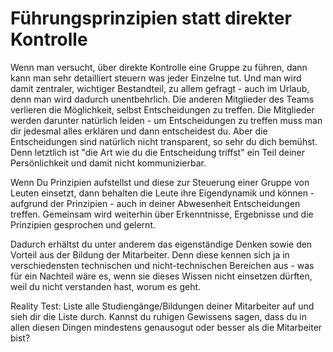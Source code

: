 # Führungsprinzipien statt direkter Kontrolle

Wenn man versucht, über direkte Kontrolle eine Gruppe zu führen, dann kann man sehr detailliert steuern was jeder Einzelne tut. Und man wird damit zentraler, wichtiger Bestandteil, zu allem gefragt - auch im Urlaub, denn man wird dadurch unentbehrlich. 
Die anderen Mitglieder des Teams verlieren die Möglichkeit, selbst Entscheidungen zu treffen. 
Die Mitglieder werden darunter natürlich leiden - um Entscheidungen zu treffen muss man dir jedesmal alles erklären und dann entscheidest du. Aber die Entscheidungen sind natürlich nicht transparent, so sehr du dich bemühst. Denn letztlich ist "die Art wie du die Entscheidung triffst" ein Teil deiner Persönlichkeit und damit nicht kommunizierbar.

Wenn Du Prinzipien aufstellst und diese zur Steuerung einer Gruppe von Leuten einsetzt, dann behalten die Leute ihre Eigendynamik und können - aufgrund der Prinzipien - auch in deiner Abwesenheit Entscheidungen treffen. Gemeinsam wird weiterhin über Erkenntnisse, Ergebnisse und die Prinzipien gesprochen und gelernt. 

Dadurch erhältst du unter anderem das eigenständige Denken sowie den Vorteil aus der Bildung der Mitarbeiter. Denn diese kennen sich ja in verschiedensten technischen und nicht-technischen Bereichen aus - was für ein Nachteil wäre es, wenn sie dieses Wissen nicht einsetzen dürften, weil du nicht verstanden hast, worum es geht.

Reality Test: Liste alle Studiengänge/Bildungen deiner Mitarbeiter auf und sieh dir die Liste durch. Kannst du ruhigen Gewissens sagen, dass du in allen diesen Dingen mindestens genausogut oder besser als die Mitarbeiter bist?